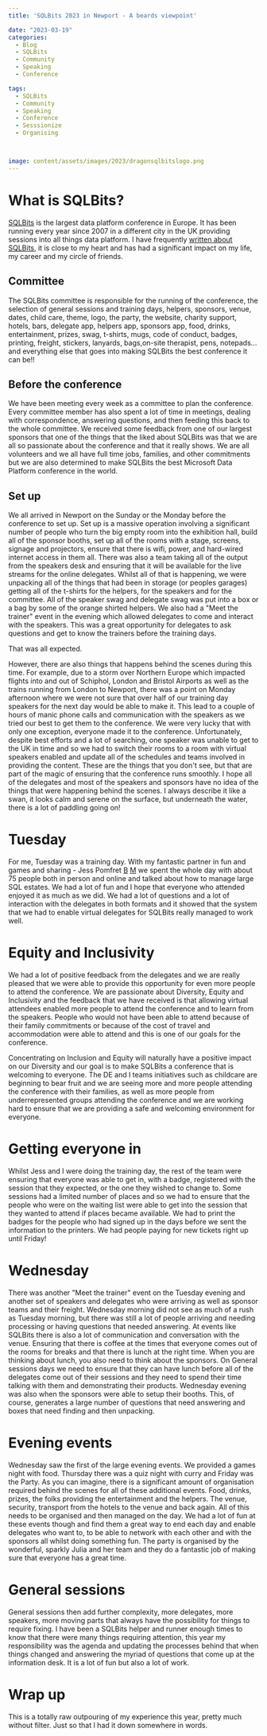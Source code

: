 ```yaml
---
title: 'SQLBits 2023 in Newport - A beards viewpoint'

date: "2023-03-19"
categories:
  - Blog
  - SQLBits
  - Community
  - Speaking
  - Conference

tags:
  - SQLBits
  - Community
  - Speaking
  - Conference
  - Sesssionize
  - Organising



image: content/assets/images/2023/dragonsqlbitslogo.png
---
```

# What is SQLBits?

[SQLBits](https://sqlbits.com) is the largest data platform conference in Europe. It has been running every year since 2007 in a different city in the UK providing sessions into all things data platform. I have frequently [written about SQLBits](https://blog.robsewell.com/tags/#sqlbits), it is close to my heart and has had a significant impact on my life, my career and my circle of friends.

## Committee

The SQLBits committee is responsible for the running of the conference, the selection of general sessions and training days, helpers, sponsors, venue, dates, child care, theme, logo, the party, the website, charity support, hotels, bars, delegate app, helpers app, sponsors app, food, drinks, entertainment, prizes, swag, t-shirts, mugs, code of conduct, badges, printing, freight, stickers, lanyards, bags,on-site therapist, pens, notepads... and everything else that goes into making SQLBits the best conference it can be!!

## Before the conference

We have been meeting every week as a committee to plan the conference. Every committee member has also spent a lot of time in meetings, dealing with correspondence, answering questions, and then feeding this back to the whole committee. We received some feedback from one of our largest sponsors that one of the things that the liked about SQLBits was that we are all so passionate about the conference and that it really shows. We are all volunteers and we all have full time jobs, families, and other commitments but we are also determined to make SQLBits the best Microsoft Data Platform conference in the world.

## Set up

We all arrived in Newport on the Sunday or the Monday before the conference to set up. Set up is a massive operation involving a significant number of people who turn the big empty room into the exhibition hall, build all of the sponsor booths, set up all of the rooms with a stage, screens, signage and projectors, ensure that there is wifi, power, and hard-wired internet access in them all. There was also a team taking all of the output from the speakers desk and ensuring that it will be available for the live streams for the online delegates. Whilst all of that is happening, we were unpacking all of the things that had been in storage (or peoples garages) getting all of the t-shirts for the helpers, for the speakers and for the committee. All of the speaker swag and delegate swag was put into a box or a bag by some of the orange shirted helpers.
We also had a "Meet the trainer" event in the evening which allowed delegates to come and interact with the speakers. This was a great opportunity for delegates to ask questions and get to know the trainers before the training days.

That was all expected.

However, there are also things that happens behind the scenes during this time. For example, due to a storm over Northern Europe which impacted flights into and out of Schiphol, London and Bristol Airports as well as the trains running from London to Newport, there was a point on Monday afternoon where we were not sure that over half of our training day speakers for the next day would be able to make it. This lead to a couple of hours of manic phone calls and communication with the speakers as we tried our best to get them to the conference. We were very lucky that with only one exception, everyone made it to the conference. Unfortunately, despite best efforts and a lot of searching, one speaker was unable to get to the UK in time and so we had to switch their rooms to a room with virtual speakers enabled and update all of the schedules and teams involved in providing the content. These are the things that you don't see, but that are part of the magic of ensuring that the conference runs smoothly. I hope all of the delegates and most of the speakers and sponsors have no idea of the things that were happening behind the scenes. I always describe it like a swan, it looks calm and serene on the surface, but underneath the water, there is a lot of paddling going on!

# Tuesday

For me, Tuesday was a training day. With my fantastic partner in fun and games and sharing - Jess Pomfret [B](https://jesspomfret.com) [M](https://tech.lgbt/@Jpomfret) we spent the whole day with about 75 people both in person and online and talked about how to manage large SQL estates. We had a lot of fun and I hope that everyone who attended enjoyed it as much as we did. We had a lot of questions and a lot of interaction with the delegates in both formats and it showed that the system that we had to enable virtual delegates for SQLBits really managed to work well.

# Equity and Inclusivity

We had a lot of positive feedback from the delegates and we are really pleased that we were able to provide this opportunity for even more people to attend the conference. We are passionate about Diversity, Equity and Inclusivity and the feedback that we have received is that allowing virtual attendees enabled more people to attend the conference and to learn from the speakers. People who would not have been able to attend because of their family commitments or because of the cost of travel and accommodation were able to attend and this is one of our goals for the conference.

Concentrating on Inclusion and Equity will naturally have a positive impact on our Diversity and our goal is to make SQLBits a conference that is welcoming to everyone. The DE and I teams initiatives such as childcare are beginning to bear fruit and we are seeing more and more people attending the conference with their families, as well as more people from underrepresented groups attending the conference and we are working hard to ensure that we are providing a safe and welcoming environment for everyone.

# Getting everyone in

Whilst Jess and I were doing the training day, the rest of the team were ensuring that everyone was able to get in, with a badge, registered with the session that they expected, or the one they wished to change to. Some sessions had a limited number of places and so we had to ensure that the people who were on the waiting list were able to get into the session that they wanted to attend if places became available. We had to print the badges for the people who had signed up in the days before we sent the information to the printers. We had people paying for new tickets right up until Friday!

# Wednesday

There was another "Meet the trainer" event on the Tuesday evening and another set of speakers and delegates who were arriving as well as sponsor teams and their freight. Wednesday morning did not see as much of a rush as Tuesday morning, but there was still a lot of people arriving and needing processing or having questions that needed answering. At events like SQLBits there is also a lot of communication and conversation with the venue. Ensuring that there is coffee at the times that everyone comes out of the rooms for breaks and that there is lunch at the right time. When you are thinking about lunch, you also need to think about the sponsors. On General sessions days we need to ensure that they can have lunch before all of the delegates come out of their sessions and they need to spend their time talking with them and demonstrating their products. Wednesday evening was also when the sponsors were able to setup their booths. This, of course, generates a large number of questions that need answering and boxes that need finding and then unpacking.

# Evening events

Wednesday saw the first of the large evening events. We provided a games night with food. Thursday there was a quiz night with curry and Friday was the Party. As you can imagine, there is a significant amount of organisation required behind the scenes for all of these additional events. Food, drinks, prizes, the folks providing the entertainment and the helpers. The venue, security, transport from the hotels to the venue and back again. All of this needs to be organised and then managed on the day. We had a lot of fun at these events though and find them a great way to end each day and enable delegates who want to, to be able to network with each other and with the sponsors all whilst doing something fun. The party is organised by the wonderful, sparkly Julia and her team and they do a fantastic job of making sure that everyone has a great time.

# General sessions

General sessions then add further complexity, more delegates, more speakers, more moving parts that always have the possibility for things to require fixing. I have been a SQLBits helper and runner enough times to know that there were many things requiring attention, this year my responsibility was the agenda and updating the processes behind that when things changed and answering the myriad of questions that come up at the information desk. It is a lot of fun but also a lot of work.

# Wrap up

This is a totally raw outpouring of my experience this year, pretty much without filter. Just so that I had it down somewhere in words.
